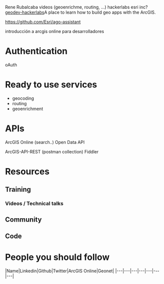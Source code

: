 Rene Rubalcaba videos (geoenrichme, routing, ...)
hackerlabs esri inc?
[geodev-hackerlabs](https://github.com/Esri/geodev-hackerlabs)A place to learn how to build geo apps with the ArcGIS.

https://github.com/Esri/ago-assistant

introducción a arcgis online para desarrolladores

# Authentication
oAuth

# Ready to use services

* geocoding
* routing
* geoenrichment

# APIs
ArcGIS Online (search..)
Open Data API

ArcGIS-API-REST (postman collection)
Fiddler


# Resources
## Training
### Videos / Technical talks
## Community
## Code

# People you should follow
|Name|Linkedin|Github|Twitter|ArcGIS Online|Geonet|
|---|---|---|---|---|---|---|
